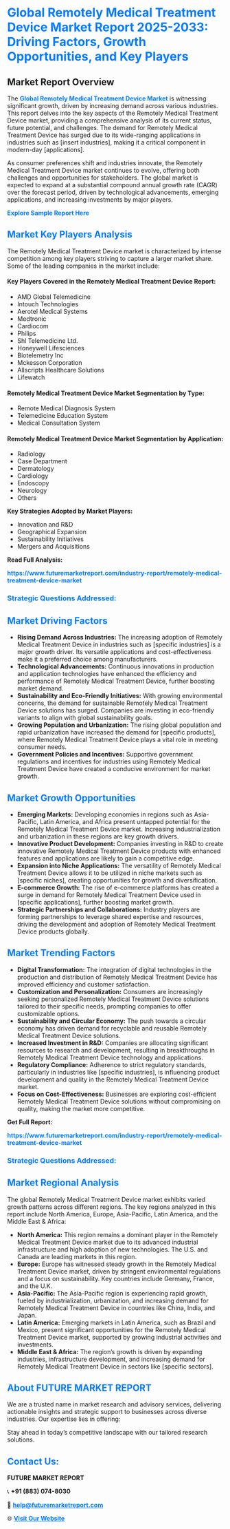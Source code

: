 <h1 style="color: #007BFF;">Global Remotely Medical Treatment Device Market Report 2025-2033: Driving Factors, Growth Opportunities, and Key Players</h1>

<section id="overview">
<h2>Market Report Overview</h2>
<p>The <a href="https://www.futuremarketreport.com/industry-report/remotely-medical-treatment-device-market" style="color: #007BFF; text-decoration: none;"><strong>Global Remotely Medical Treatment Device Market</strong></a> is witnessing significant growth, driven by increasing demand across various industries. This report delves into the key aspects of the Remotely Medical Treatment Device market, providing a comprehensive analysis of its current status, future potential, and challenges. The demand for Remotely Medical Treatment Device has surged due to its wide-ranging applications in industries such as [insert industries], making it a critical component in modern-day [applications].</p>
<p>As consumer preferences shift and industries innovate, the Remotely Medical Treatment Device market continues to evolve, offering both challenges and opportunities for stakeholders. The global market is expected to expand at a substantial compound annual growth rate (CAGR) over the forecast period, driven by technological advancements, emerging applications, and increasing investments by major players.</p>
</section>

<section id="overview">
<p><a href="https://www.futuremarketreport.com/request-sample/reportId=78053" style="color: #007BFF; text-decoration: none;"><strong>Explore Sample Report Here</strong></a></p>
</section>

<section id="key-players">
<h2 style="color: #007BFF;">Market Key Players Analysis</h2>
<p>The Remotely Medical Treatment Device market is characterized by intense competition among key players striving to capture a larger market share. Some of the leading companies in the market include:</p>
<h4>Key Players Covered in the Remotely Medical Treatment Device Report:</h4>
<ul><li>AMD Global Telemedicine</li><li>Intouch Technologies</li><li>Aerotel Medical Systems</li><li>Medtronic</li><li>Cardiocom</li><li>Philips</li><li>Shl Telemedicine Ltd.</li><li>Honeywell Lifesciences</li><li>Biotelemetry Inc</li><li>Mckesson Corporation</li><li>Allscripts Healthcare Solutions</li><li>Lifewatch</li></ul>
<h4>Remotely Medical Treatment Device Market Segmentation by Type:</h4>
<ul><li>Remote Medical Diagnosis System</li><li>Telemedicine Education System</li><li>Medical Consultation System</li></ul>

<h4>Remotely Medical Treatment Device Market Segmentation by Application:</h4>
<ul><li>Radiology</li><li>Case Department</li><li>Dermatology</li><li>Cardiology</li><li>Endoscopy</li><li>Neurology</li><li>Others</li></ul>
<p><strong>Key Strategies Adopted by Market Players:</strong></p>
<ul>
<li>Innovation and R&D</li>
<li>Geographical Expansion</li>
<li>Sustainability Initiatives</li>
<li>Mergers and Acquisitions</li>
</ul>
</section>

<section>
<p><strong>Read Full Analysis: </strong></p><a href="https://www.futuremarketreport.com/industry-report/remotely-medical-treatment-device-market" style="color: #007BFF; text-decoration: none;"><strong>https://www.futuremarketreport.com/industry-report/remotely-medical-treatment-device-market</strong></a>
<h3 style="color: #007BFF;">Strategic Questions Addressed:</h3>
</section>

<section id="driving-factors">
<h2 style="color: #007BFF;">Market Driving Factors</h2>
<ul>
<li><strong>Rising Demand Across Industries:</strong> The increasing adoption of Remotely Medical Treatment Device in industries such as [specific industries] is a major growth driver. Its versatile applications and cost-effectiveness make it a preferred choice among manufacturers.</li>
<li><strong>Technological Advancements:</strong> Continuous innovations in production and application technologies have enhanced the efficiency and performance of Remotely Medical Treatment Device, further boosting market demand.</li>
<li><strong>Sustainability and Eco-Friendly Initiatives:</strong> With growing environmental concerns, the demand for sustainable Remotely Medical Treatment Device solutions has surged. Companies are investing in eco-friendly variants to align with global sustainability goals.</li>
<li><strong>Growing Population and Urbanization:</strong> The rising global population and rapid urbanization have increased the demand for [specific products], where Remotely Medical Treatment Device plays a vital role in meeting consumer needs.</li>
<li><strong>Government Policies and Incentives:</strong> Supportive government regulations and incentives for industries using Remotely Medical Treatment Device have created a conducive environment for market growth.</li>
</ul>
</section>

<section id="growth-opportunities">
<h2 style="color: #007BFF;">Market Growth Opportunities</h2>
<ul>
<li><strong>Emerging Markets:</strong> Developing economies in regions such as Asia-Pacific, Latin America, and Africa present untapped potential for the Remotely Medical Treatment Device market. Increasing industrialization and urbanization in these regions are key growth drivers.</li>
<li><strong>Innovative Product Development:</strong> Companies investing in R&D to create innovative Remotely Medical Treatment Device products with enhanced features and applications are likely to gain a competitive edge.</li>
<li><strong>Expansion into Niche Applications:</strong> The versatility of Remotely Medical Treatment Device allows it to be utilized in niche markets such as [specific niches], creating opportunities for growth and diversification.</li>
<li><strong>E-commerce Growth:</strong> The rise of e-commerce platforms has created a surge in demand for Remotely Medical Treatment Device used in [specific applications], further boosting market growth.</li>
<li><strong>Strategic Partnerships and Collaborations:</strong> Industry players are forming partnerships to leverage shared expertise and resources, driving the development and adoption of Remotely Medical Treatment Device products globally.</li>
</ul>
</section>

<section id="trending-factors">
<h2 style="color: #007BFF;">Market Trending Factors</h2>
<ul>
<li><strong>Digital Transformation:</strong> The integration of digital technologies in the production and distribution of Remotely Medical Treatment Device has improved efficiency and customer satisfaction.</li>
<li><strong>Customization and Personalization:</strong> Consumers are increasingly seeking personalized Remotely Medical Treatment Device solutions tailored to their specific needs, prompting companies to offer customizable options.</li>
<li><strong>Sustainability and Circular Economy:</strong> The push towards a circular economy has driven demand for recyclable and reusable Remotely Medical Treatment Device solutions.</li>
<li><strong>Increased Investment in R&D:</strong> Companies are allocating significant resources to research and development, resulting in breakthroughs in Remotely Medical Treatment Device technology and applications.</li>
<li><strong>Regulatory Compliance:</strong> Adherence to strict regulatory standards, particularly in industries like [specific industries], is influencing product development and quality in the Remotely Medical Treatment Device market.</li>
<li><strong>Focus on Cost-Effectiveness:</strong> Businesses are exploring cost-efficient Remotely Medical Treatment Device solutions without compromising on quality, making the market more competitive.</li>
</ul>
</section>

<section>
<p><strong>Get Full Report: </strong></p><a href="https://www.futuremarketreport.com/industry-report/remotely-medical-treatment-device-market" style="color: #007BFF; text-decoration: none;"><strong>https://www.futuremarketreport.com/industry-report/remotely-medical-treatment-device-market</strong></a>
<h3 style="color: #007BFF;">Strategic Questions Addressed:</h3>
</section>


<section id="regional-analysis">
<h2 style="color: #007BFF;">Market Regional Analysis</h2>
<p>The global Remotely Medical Treatment Device market exhibits varied growth patterns across different regions. The key regions analyzed in this report include North America, Europe, Asia-Pacific, Latin America, and the Middle East & Africa:</p>
<ul>
<li><strong>North America:</strong> This region remains a dominant player in the Remotely Medical Treatment Device market due to its advanced industrial infrastructure and high adoption of new technologies. The U.S. and Canada are leading markets in this region.</li>
<li><strong>Europe:</strong> Europe has witnessed steady growth in the Remotely Medical Treatment Device market, driven by stringent environmental regulations and a focus on sustainability. Key countries include Germany, France, and the U.K.</li>
<li><strong>Asia-Pacific:</strong> The Asia-Pacific region is experiencing rapid growth, fueled by industrialization, urbanization, and increasing demand for Remotely Medical Treatment Device in countries like China, India, and Japan.</li>
<li><strong>Latin America:</strong> Emerging markets in Latin America, such as Brazil and Mexico, present significant opportunities for the Remotely Medical Treatment Device market, supported by growing industrial activities and investments.</li>
<li><strong>Middle East & Africa:</strong> The region’s growth is driven by expanding industries, infrastructure development, and increasing demand for Remotely Medical Treatment Device in sectors like [specific sectors].</li>
</ul>
</section>

<footer>
<h2 style="color: #007BFF;">About FUTURE MARKET REPORT</h2>
<p>We are a trusted name in market research and advisory services, delivering actionable insights and strategic support to businesses across diverse industries. Our expertise lies in offering:</p>

<p>Stay ahead in today’s competitive landscape with our tailored research solutions.</p>

<h2 style="color: #007BFF;">Contact Us:</h2>
<p><strong>FUTURE MARKET REPORT</strong></p>
<p>📞 <strong>+91 (883) 074-8030</strong></p>
<p>📧 <strong><a href="mailto:help@futuremarketreport.com" style="color: #007BFF;">help@futuremarketreport.com</a></strong></p>
<p>🌐 <strong><a href="https://www.futuremarketreport.com/" style="color: #007BFF;">Visit Our Website</a></strong></p>
</footer>